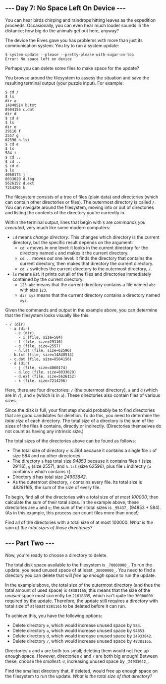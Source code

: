 ﻿## --- Day 7: No Space Left On Device ---

You can hear birds chirping and raindrops hitting leaves as the expedition proceeds. Occasionally, you can even hear much louder sounds in the distance; how big do the animals get out here, anyway?

The device the Elves gave you has problems with more than just its communication system. You try to run a system update:

```
$ system-update --please --pretty-please-with-sugar-on-top
Error: No space left on device

```

Perhaps you can delete some files to make space for the update?

You browse around the filesystem to assess the situation and save the resulting terminal output (your puzzle input). For example:

```
$ cd /
$ ls
dir a
14848514 b.txt
8504156 c.dat
dir d
$ cd a
$ ls
dir e
29116 f
2557 g
62596 h.lst
$ cd e
$ ls
584 i
$ cd ..
$ cd ..
$ cd d
$ ls
4060174 j
8033020 d.log
5626152 d.ext
7214296 k

```

The filesystem consists of a tree of files (plain data) and directories (which can contain other directories or files). The outermost directory is called  `/`. You can navigate around the filesystem, moving into or out of directories and listing the contents of the directory you're currently in.

Within the terminal output, lines that begin with  `$`  are  _commands you executed_, very much like some modern computers:

-   `cd`  means  _change directory_. This changes which directory is the current directory, but the specific result depends on the argument:
    -   `cd x`  moves  _in_  one level: it looks in the current directory for the directory named  `x`  and makes it the current directory.
    -   `cd ..`  moves  _out_  one level: it finds the directory that contains the current directory, then makes that directory the current directory.
    -   `cd /`  switches the current directory to the outermost directory,  `/`.
-   `ls`  means  _list_. It prints out all of the files and directories immediately contained by the current directory:
    -   `123 abc`  means that the current directory contains a file named  `abc`  with size  `123`.
    -   `dir xyz`  means that the current directory contains a directory named  `xyz`.

Given the commands and output in the example above, you can determine that the filesystem looks visually like this:

```
- / (dir)
  - a (dir)
    - e (dir)
      - i (file, size=584)
    - f (file, size=29116)
    - g (file, size=2557)
    - h.lst (file, size=62596)
  - b.txt (file, size=14848514)
  - c.dat (file, size=8504156)
  - d (dir)
    - j (file, size=4060174)
    - d.log (file, size=8033020)
    - d.ext (file, size=5626152)
    - k (file, size=7214296)

```

Here, there are four directories:  `/`  (the outermost directory),  `a`  and  `d`  (which are in  `/`), and  `e`  (which is in  `a`). These directories also contain files of various sizes.

Since the disk is full, your first step should probably be to find directories that are good candidates for deletion. To do this, you need to determine the  _total size_  of each directory. The total size of a directory is the sum of the sizes of the files it contains, directly or indirectly. (Directories themselves do not count as having any intrinsic size.)

The total sizes of the directories above can be found as follows:

-   The total size of directory  `e`  is  _584_  because it contains a single file  `i`  of size 584 and no other directories.
-   The directory  `a`  has total size  _94853_  because it contains files  `f`  (size 29116),  `g`  (size 2557), and  `h.lst`  (size 62596), plus file  `i`  indirectly (`a`  contains  `e`  which contains  `i`).
-   Directory  `d`  has total size  _24933642_.
-   As the outermost directory,  `/`  contains every file. Its total size is  _48381165_, the sum of the size of every file.

To begin, find all of the directories with a total size of  _at most 100000_, then calculate the sum of their total sizes. In the example above, these directories are  `a`  and  `e`; the sum of their total sizes is  `_95437_`  (94853 + 584). (As in this example, this process can count files more than once!)

Find all of the directories with a total size of at most 100000.  _What is the sum of the total sizes of those directories?_

## --- Part Two ---

Now, you're ready to choose a directory to delete.

The total disk space available to the filesystem is  `_70000000_`. To run the update, you need unused space of at least  `_30000000_`. You need to find a directory you can delete that will  _free up enough space_  to run the update.

In the example above, the total size of the outermost directory (and thus the total amount of used space) is  `48381165`; this means that the size of the  _unused_  space must currently be  `21618835`, which isn't quite the  `30000000`  required by the update. Therefore, the update still requires a directory with total size of at least  `8381165`  to be deleted before it can run.

To achieve this, you have the following options:

-   Delete directory  `e`, which would increase unused space by  `584`.
-   Delete directory  `a`, which would increase unused space by  `94853`.
-   Delete directory  `d`, which would increase unused space by  `24933642`.
-   Delete directory  `/`, which would increase unused space by  `48381165`.

Directories  `e`  and  `a`  are both too small; deleting them would not free up enough space. However, directories  `d`  and  `/`  are both big enough! Between these, choose the  _smallest_:  `d`, increasing unused space by  `_24933642_`.

Find the smallest directory that, if deleted, would free up enough space on the filesystem to run the update.  _What is the total size of that directory?_